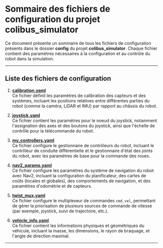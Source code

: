 # Sommaire des fichiers de configuration du projet **colibus_simulator**

Ce document présente un sommaire de tous les fichiers de configuration présents dans le dossier **config** du projet **colibus_simulator**. Chaque fichier contient des paramètres nécessaires à la configuration et au contrôle du robot dans la simulation.

---

## **Liste des fichiers de configuration**

1. **[calibration.yaml](calibration.yaml)**  
   Ce fichier définit les paramètres de calibration des capteurs et des systèmes, incluant les positions relatives entre différentes parties du robot (comme la caméra, LiDAR et IMU) par rapport au châssis du robot.

2. **[joystick.yaml](joystick.yaml)**  
   Ce fichier contient les paramètres pour le noeud du joystick, notamment l'assignation des axes et des boutons du joystick, ainsi que l'échelle de contrôle pour la télécommande du robot.

3. **[my_controllers.yaml](my_controllers.yaml)**  
   Ce fichier configure le gestionnaire de contrôleurs du robot, incluant le contrôleur de conduite différentielle et le gestionnaire d'état des joints du robot, avec les paramètres de base pour la commande des roues.

4. **[nav2_params.yaml](nav2_params.yaml)**  
   Ce fichier configure les paramètres du système de navigation du robot avec Nav2, incluant la configuration du planificateur, des cartes de coûts (locales et globales), des comportements de navigation, et des paramètres d'odométrie et de capteurs.

5. **[twist_mux.yaml](twist_mux.yaml)**  
   Ce fichier configure le multiplexeur de commandes `cmd_vel`, permettant de gérer la priorisation de plusieurs sources de commande de vitesse (par exemple, joystick, suivi de trajectoire, etc.).

6. **[vehicle_info.yaml](vehicle_info.yaml)**  
   Ce fichier contient les informations physiques et géométriques du véhicule, incluant la masse, les dimensions, le rayon de braquage, et l'angle de direction maximal.

---

